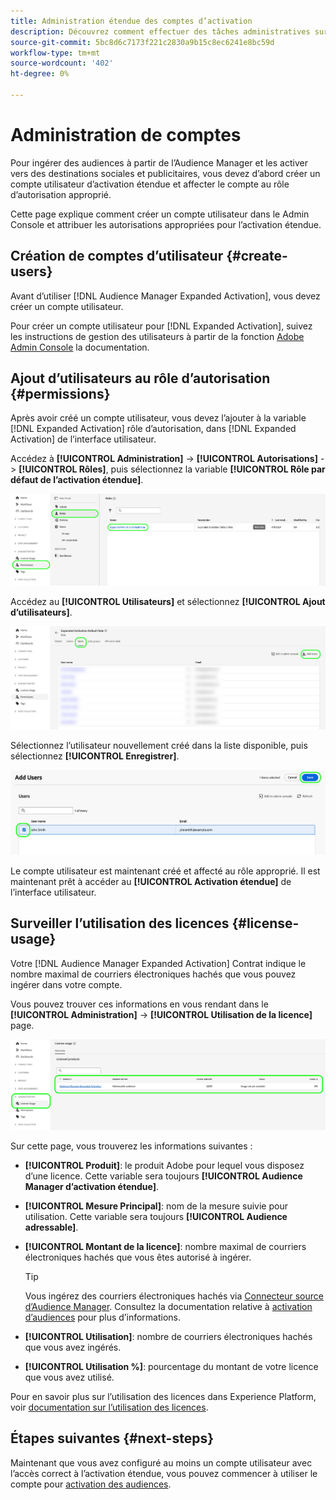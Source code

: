 ```yaml
---
title: Administration étendue des comptes d’activation
description: Découvrez comment effectuer des tâches administratives sur votre compte d’activation étendue, comme surveiller l’utilisation des licences et attribuer les autorisations appropriées.
source-git-commit: 5bc8d6c7173f221c2830a9b15c8ec6241e8bc59d
workflow-type: tm+mt
source-wordcount: '402'
ht-degree: 0%

---
```



# Administration de comptes

Pour ingérer des audiences à partir de l’Audience Manager et les activer vers des destinations sociales et publicitaires, vous devez d’abord créer un compte utilisateur d’activation étendue et affecter le compte au rôle d’autorisation approprié.

Cette page explique comment créer un compte utilisateur dans le Admin Console et attribuer les autorisations appropriées pour l’activation étendue.

## Création de comptes d’utilisateur {#create-users}

Avant d’utiliser [!DNL Audience Manager Expanded Activation], vous devez créer un compte utilisateur.

Pour créer un compte utilisateur pour [!DNL Expanded Activation], suivez les instructions de gestion des utilisateurs à partir de la fonction [Adobe Admin Console](https://helpx.adobe.com/fr/enterprise/using/manage-users-individually.html) la documentation.

## Ajout d’utilisateurs au rôle d’autorisation {#permissions}

Après avoir créé un compte utilisateur, vous devez l’ajouter à la variable [!DNL Expanded Activation] rôle d’autorisation, dans [!DNL Expanded Activation] de l’interface utilisateur.

Accédez à **[!UICONTROL Administration]** -> **[!UICONTROL Autorisations]** -> **[!UICONTROL Rôles]**, puis sélectionnez la variable **[!UICONTROL Rôle par défaut de l’activation étendue]**.

![Image développée de l’interface utilisateur Activation affichant la page Rôles.](assets/expanded-activation-role.png)

Accédez au **[!UICONTROL Utilisateurs]** et sélectionnez **[!UICONTROL Ajout d’utilisateurs]**.

![Image développée de l’interface utilisateur Activation affichant la page Utilisateurs.](assets/add-users.png)

Sélectionnez l’utilisateur nouvellement créé dans la liste disponible, puis sélectionnez **[!UICONTROL Enregistrer]**.

![Image développée de l’interface utilisateur Activation affichant la page Ajouter des utilisateurs .](assets/add-user.png)

Le compte utilisateur est maintenant créé et affecté au rôle approprié. Il est maintenant prêt à accéder au **[!UICONTROL Activation étendue]** de l’interface utilisateur.

## Surveiller l’utilisation des licences {#license-usage}

Votre [!DNL Audience Manager Expanded Activation] Contrat indique le nombre maximal de courriers électroniques hachés que vous pouvez ingérer dans votre compte.

Vous pouvez trouver ces informations en vous rendant dans le **[!UICONTROL Administration]** -> **[!UICONTROL Utilisation de la licence]** page.

![Image développée de l’interface utilisateur Activation affichant l’écran d’utilisation des licences.](assets/license-usage.png)

Sur cette page, vous trouverez les informations suivantes :

* **[!UICONTROL Produit]**: le produit Adobe pour lequel vous disposez d’une licence. Cette variable sera toujours **[!UICONTROL Audience Manager d’activation étendue]**.
* **[!UICONTROL Mesure Principal]**: nom de la mesure suivie pour utilisation. Cette variable sera toujours **[!UICONTROL Audience adressable]**.
* **[!UICONTROL Montant de la licence]**: nombre maximal de courriers électroniques hachés que vous êtes autorisé à ingérer.

  >[!TIP]
  >
  >Vous ingérez des courriers électroniques hachés via [Connecteur source d’Audience Manager](../sources/connectors/adobe-applications/audience-manager.md). Consultez la documentation relative à [activation d’audiences](activate-audiences.md) pour plus d’informations.

* **[!UICONTROL Utilisation]**: nombre de courriers électroniques hachés que vous avez ingérés.
* **[!UICONTROL Utilisation %]**: pourcentage du montant de votre licence que vous avez utilisé.

Pour en savoir plus sur l’utilisation des licences dans Experience Platform, voir [documentation sur l’utilisation des licences](../dashboards/guides/license-usage.md).

## Étapes suivantes {#next-steps}

Maintenant que vous avez configuré au moins un compte utilisateur avec l’accès correct à l’activation étendue, vous pouvez commencer à utiliser le compte pour [activation des audiences](activate-audiences.md).
